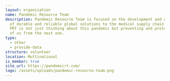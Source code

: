 ```yaml
---
layout: organization
name: Pandemic Resource Team
description: Pandemic Resource Team is focused on the development and deployment
  of durable and reliable global solutions to the medical supply chain problem.
  PRT is not just thinking about this pandemic but preventing and protecting all
  of us from the next one.
type:
  - other
  - provide-data
structure: volunteer
location: Multinational
is_member: true
site_url: https://pandemicrt.com/
logo: /assets/uploads/pandemic-resource-team.png
---
```

